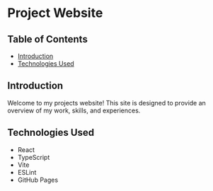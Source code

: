 # Project Website

## Table of Contents

- [Introduction](#introduction)
- [Technologies Used](#technologies-used)

## Introduction

Welcome to my projects website! This site is designed to provide an overview of my work, skills, and experiences.

## Technologies Used

- React
- TypeScript
- Vite
- ESLint
- GitHub Pages